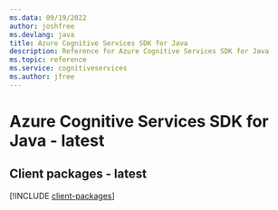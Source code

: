 ```yaml
---
ms.data: 09/19/2022
author: joshfree
ms.devlang: java
title: Azure Cognitive Services SDK for Java
description: Reference for Azure Cognitive Services SDK for Java
ms.topic: reference
ms.service: cognitiveservices
ms.author: jfree
---
```

# Azure Cognitive Services SDK for Java - latest

## Client packages - latest
[!INCLUDE [client-packages](cognitive-services-client-index.md)]
